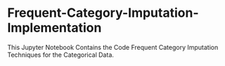 # Frequent-Category-Imputation-Implementation
This Jupyter Notebook Contains the  Code Frequent Category Imputation Techniques for the Categorical Data.
